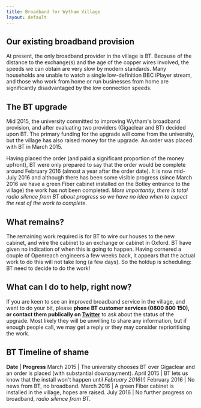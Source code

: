 ```yaml
---
title: Broadband for Wytham Village
layout: default
---
```


## Our existing broadband provision

At present, the only broadband provider in the village is BT. Because of the distance to the
exchange(s) and the age of the copper wires involved, the speeds we can obtain are very slow
by modern standards. Many households are unable to watch a single low-definition BBC iPlayer stream,
and those who work from home or run businesses from home are significantly disadvantaged by the low
connection speeds.

## The BT upgrade

Mid 2015, the university committed to improving Wytham's broadband provision, and after evaluating
two providers (Gigaclear and BT) decided upon BT. The primary funding for the upgrade will come
from the university, but the village has also raised money for the upgrade. An order was placed
with BT in March 2015.

Having placed the order (and paid a significant proportion of the money upfront), BT were only
prepared to say that the order would be complete around February 2016 (almost a year after the order
date). It is now mid-July 2016 and although there has been some visible progress (since March 2016
we have a green Fiber cabinet installed on the Botley entrance to the village) the work has not
been completed. *More importantly, there is total radio silence from BT about progress so we have no
idea when to expect the rest of the work to complete.*

## What remains?

The remaining work required is for BT to wire our houses to the new cabinet, and wire the cabinet
to an exchange or cabinet in Oxford. BT have given no indication of when this is going to happen.
Having cornered a couple of Openreach engineers a few weeks back, it appears that the actual work
to do this will not take long (a few days). So the holdup is scheduling: BT need to decide to do
the work!

## What can I do to help, right now?

If you are keen to see an improved broadband service in the village, and want to do your bit,
please __phone BT customer services (0800 800 150), or contact them publically on
[Twitter](https://twitter.com/BTCare)__ to ask about the status of the upgrade. Most likely they
will be unwilling to share any information, but if enough people call, we may get a reply or they
may consider reprioritising the work.

## BT Timeline of shame

__Date__ | __Progress__
March 2015 | The university chooses BT over Gigaclear and an order is placed (with substantial downpayment).
April 2015 | BT lets us know that the install won't happen until *February 2016*(!)
February 2016 | No news from BT, no broadband.
March 2016 | A green Fiber cabinet is installed in the village, hopes are raised.
July 2016 | No further progress on broadband, *radio silence from BT*.

